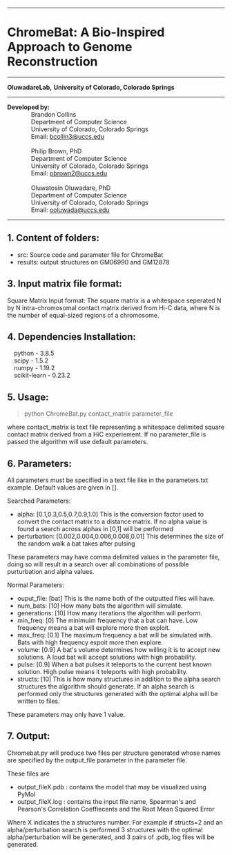 ------------------------------------------------------------------------------------------------------------------------------------
# ChromeBat: A Bio-Inspired Approach to Genome Reconstruction
------------------------------------------------------------------------------------------------------------------------------------
**OluwadareLab,**
**University of Colorado, Colorado Springs**

----------------------------------------------------------------------
**Developed by:** <br />
		 &nbsp;&nbsp;&nbsp;&nbsp;&nbsp;&nbsp;&nbsp;&nbsp;&nbsp;&nbsp;&nbsp;&nbsp;&nbsp;&nbsp;Brandon Collins<br />
		 &nbsp;&nbsp;&nbsp;&nbsp;&nbsp;&nbsp;&nbsp;&nbsp;&nbsp;&nbsp;&nbsp;&nbsp;&nbsp;&nbsp;Department of Computer Science <br />
		 &nbsp;&nbsp;&nbsp;&nbsp;&nbsp;&nbsp;&nbsp;&nbsp;&nbsp;&nbsp;&nbsp;&nbsp;&nbsp;&nbsp;University of Colorado, Colorado Springs <br />
		 &nbsp;&nbsp;&nbsp;&nbsp;&nbsp;&nbsp;&nbsp;&nbsp;&nbsp;&nbsp;&nbsp;&nbsp;&nbsp;&nbsp;Email: bcollin3@uccs.edu <br /><br />
		 &nbsp;&nbsp;&nbsp;&nbsp;&nbsp;&nbsp;&nbsp;&nbsp;&nbsp;&nbsp;&nbsp;&nbsp;&nbsp;&nbsp;Philip Brown, PhD<br />
		 &nbsp;&nbsp;&nbsp;&nbsp;&nbsp;&nbsp;&nbsp;&nbsp;&nbsp;&nbsp;&nbsp;&nbsp;&nbsp;&nbsp;Department of Computer Science <br />
		 &nbsp;&nbsp;&nbsp;&nbsp;&nbsp;&nbsp;&nbsp;&nbsp;&nbsp;&nbsp;&nbsp;&nbsp;&nbsp;&nbsp;University of Colorado, Colorado Springs <br />
		 &nbsp;&nbsp;&nbsp;&nbsp;&nbsp;&nbsp;&nbsp;&nbsp;&nbsp;&nbsp;&nbsp;&nbsp;&nbsp;&nbsp;Email: pbrown2@uccs.edu 
		 <br /><br />
		 &nbsp;&nbsp;&nbsp;&nbsp;&nbsp;&nbsp;&nbsp;&nbsp;&nbsp;&nbsp;&nbsp;&nbsp;&nbsp;&nbsp;Oluwatosin Oluwadare, PhD <br />
		 &nbsp;&nbsp;&nbsp;&nbsp;&nbsp;&nbsp;&nbsp;&nbsp;&nbsp;&nbsp;&nbsp;&nbsp;&nbsp;&nbsp;Department of Computer Science <br />
		 &nbsp;&nbsp;&nbsp;&nbsp;&nbsp;&nbsp;&nbsp;&nbsp;&nbsp;&nbsp;&nbsp;&nbsp;&nbsp;&nbsp;University of Colorado, Colorado Springs <br />
		 &nbsp;&nbsp;&nbsp;&nbsp;&nbsp;&nbsp;&nbsp;&nbsp;&nbsp;&nbsp;&nbsp;&nbsp;&nbsp;&nbsp;Email: ooluwada@uccs.edu


----------------------------------------------------------------------

**1.	Content of folders:**
----------------------------------------------------------------------
* src: Source code and parameter file for ChromeBat
* results: output structures on GM06990 and GM12878

**3.	Input matrix file format:**
-----------------------------------------------------------

Square Matrix Input format: The square matrix is a whitespace seperated N by N intra-chromosomal contact matrix derived from Hi-C data, where N is the number of equal-sized regions of a chromosome.


**4.	Dependencies Installation:**
-----------------------------------------------------------

&nbsp;&nbsp;&nbsp;&nbsp;python - 3.8.5 <br />
&nbsp;&nbsp;&nbsp;&nbsp;scipy - 1.5.2 <br />
&nbsp;&nbsp;&nbsp;&nbsp;numpy - 1.19.2 <br />
&nbsp;&nbsp;&nbsp;&nbsp;scikit-learn - 0.23.2 <br />


**5.	Usage:**
-----------------------------------------------------------
>python ChromeBat.py contact_matrix parameter_file

where contact_matrix is text file representing a whitespace delimited square contact matrix derived from a HiC experiement.
If no parameter_file is passed the algorithm will use default parameters.



**6.	Parameters:**
-----------------------------------------------------------
All parameters must be specified in a text file like in the parameters.txt example.
Default values are given in [].

Searched Parameters:
+ alpha: [0.1,0.3,0.5,0.7,0.9,1.0] This is the conversion factor used to convert the contact matrix to a distance matrix. If no alpha value is found a search across alphas in [0,1] will be performed
+ perturbation: [0.002,0.004,0.006,0.008,0.01] This determines the size of the random walk a bat takes after pulsing

These parameters may have comma delimited values in the parameter file, doing so will result in a search over all combinations of possible purturbation and alpha values.

Normal Parameters:
+ ouput_file: [bat] This is the name both of the outputted files will have.
+ num_bats: [10] How many bats the algorithm will simulate.
+ generations: [10] How many iterations the algorithm will perform.
+ min_freq: [0] The minimuim frequency that a bat can have. Low frequency means a bat will explore more then exploit.
+ max_freq: [0.1] The maximum frequency a bat will be simulated with. Bats with high frequency expoit more then explore.
+ volume: [0.9] A bat's volume determines how willing it is to accept new solutions. A loud bat will accept solutions with high probability.
+ pulse: [0.9] When a bat pulses it teleports to the current best known solution. High pulse means it teleports with high probability. 
+ structs: [10] This is how many structures in addition to the alpha search structures the algorithm should generate. If an alpha search is performed only the structures generated with the optimal alpha will be written to files.

These parameters may only have 1 value.

**7.	Output:**
-----------------------------------------------------------
Chromebat.py will produce two files per structure generated whose names are specified by the output_file parameter in the parameter file.

These files are
  + output_fileX.pdb : contains the model that may be visualized using PyMol
  + output_fileX.log : contains the input file name, Spearman's and Pearson's Correlation Coeffiecents and the Root Mean Squared Error

  Where X indicates the a structures number. For example if structs=2 and an alpha/perturbation search is performed 3 structures with the optimal alpha/perturbation will be generated, and 3 pairs of .pdb,.log files will be generated.


